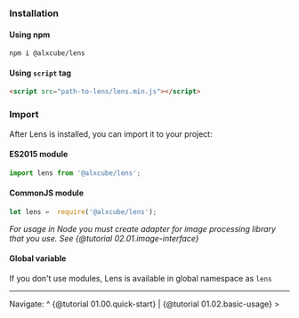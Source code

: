 ### Installation

#### Using npm
```
npm i @alxcube/lens
```

#### Using `script` tag

```html
<script src="path-to-lens/lens.min.js"></script>
```

### Import

After Lens is installed, you can import it to your project:

#### ES2015 module
```javascript
import lens from '@alxcube/lens';
```

#### CommonJS module
```javascript
let lens =  require('@alxcube/lens');
```

*For usage in Node you must create adapter for image processing library that you use.
See {@tutorial 02.01.image-interface}*

#### Global variable

If you don't use modules, Lens is available in global namespace as `lens`

---

Navigate: ^ {@tutorial 01.00.quick-start} | {@tutorial 01.02.basic-usage} >